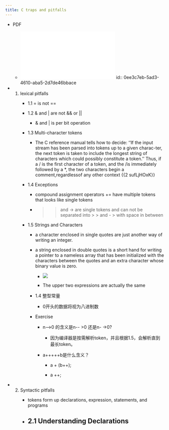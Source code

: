 ```yaml
---
title: C traps and pitfalls
---
```


- PDF
	 - ![](../assets/MaDdvQfoBe.pdf)
id:: 0ee3c7eb-5ad3-4610-aba5-2d7de46bbace

- 1. lexical pitfalls
	 - 1.1 = is not ==

	 - 1.2 & and | are not && or ||
		 - & and | is per bit operation

	 - 1.3 Multi-character tokens
		 - The C reference manual tells how to decide: ‘‘If the input stream has been parsed into tokens up to a given charac-ter,  the  next  token  is  taken  to  include  the  longest  string  of  characters  which  could  possibly  constitute  a token.’’   Thus,  if  a / is  the  first  character  of  a  token,  and  the /is  immediately  followed  by  a *,  the  two characters begin a comment,regardlessof any other context {{2  sufLjHOxK}} [ ](((0ee3c7eb-5ad3-4610-aba5-2d7de46bbace)))

	 - 1.4 Exceptions
		 - compound assignment operators += have multiple tokens that looks like single tokens

		 - >> and -> are single tokens and can not be separated into > > and - > with space in between

	 - 1.5 Strings and Characters
		 - a character enclosed in single quotes are just another way of writing an integer.

		 - a string enclosed in double quotes is a short hand for writing a pointer to a nameless array that has been initialized with the characters between the quotes and an extra character whose binary value is zero.
			 - ![](../assets/qD9cyXATgq.png)

			 - The upper two expressions are actually the same

		 - 1.4 整型常量
			 - 0开头的数据将视为八进制数

		 - Exercise
			 - n-->0 的含义是n-- >0 还是n- ->0?
				 - 因为编译器是按需解析token，并且根据1.5，会解析直到最长token。

			 - a+++++b是什么含义？
				 - a + (b++);

				 - a ++;

- 2. Syntactic pitfalls
	 - tokens form up declarations, expression, statements, and programs

	 - 2.1 Understanding Declarations
		 - 
